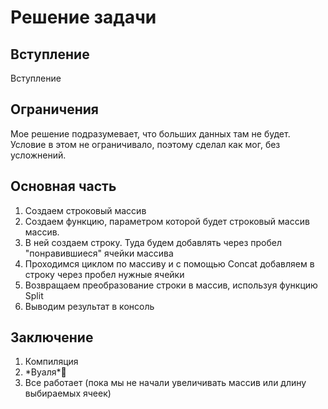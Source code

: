 # Решение задачи

## Вступление
Вступление

## Ограничения
Мое решение подразумевает, что больших данных там не будет. Условие в этом не ограничивало, поэтому сделал как мог, без усложнений.

## Основная часть

1. Создаем строковый массив
2. Создаем функцию, параметром которой будет строковый массив массив.
3. В ней создаем строку. Туда будем добавлять через пробел "понравившиеся" ячейки массива
4. Проходимся циклом по массиву и с помощью Concat добавляем в строку через пробел нужные ячейки
5. Возвращаем преобразование строки в массив, используя функцию Split
6. Выводим результат в консоль

## Заключение
1. Компиляция
2. \*Вуаля\*🎇
3. Все работает (пока мы не начали увеличивать массив или длину выбираемых ячеек)